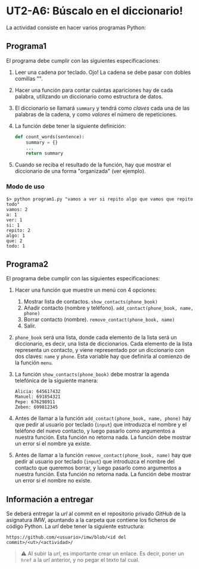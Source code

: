 # UT2-A6: Búscalo en el diccionario!

La actividad consiste en hacer varios programas Python:

## Programa1

El programa debe cumplir con las siguientes especificaciones:

1. Leer una cadena por teclado. Ojo! La cadena se debe pasar con dobles comillas "".
2. Hacer una función para contar cuántas apariciones hay de cada palabra, utilizando un diccionario como estructura de datos.
3. El diccionario se llamará `summary` y tendrá como *claves* cada una de las palabras de la cadena, y como *valores* el número de repeticiones.
3. La función debe tener la siguiente definición:

    ```python
    def count_words(sentence):
        summary = {}
        ...
        return summary
    ```

4. Cuando se reciba el resultado de la función, hay que mostrar el diccionario de una forma "organizada" (ver ejemplo).

### Modo de uso

```console
$> python program1.py "vamos a ver si repito algo que vamos que repito todo"
vamos: 2
a: 1
ver: 1
si: 1
repito: 2
algo: 1
que: 2
todo: 1
```

## Programa2

El programa debe cumplir con las siguientes especificaciones:

1. Hacer una función que muestre un menú con 4 opciones:

    1. Mostrar lista de contactos. `show_contacts(phone_book)`
    2. Añadir contacto (nombre y teléfono). `add_contact(phone_book, name, phone)`
    3. Borrar contacto (nombre). `remove_contact(phone_book, name)`
    4. Salir.

2. `phone_book` será una lista, donde cada elemento de la lista será un diccionario, es decir, una lista de diccionarios. Cada elemento de la lista representa un contacto, y viene representado por un diccionario con dos claves: `name` y `phone`. Esta variable hay que definirla al comienzo de la función `menu`.
3. La función `show_contacts(phone_book)` debe mostrar la agenda telefónica de la siguiente manera:

    ```
    Alicia: 645617432
    Manuel: 691854321
    Pepe: 676298911
    Zeben: 699812345
    ```

4. Antes de llamar a la función `add_contact(phone_book, name, phone)` hay que pedir al usuario por teclado (`input`) que introduzca el nombre y el teléfono del nuevo contacto, y luego pasarlo como argumentos a nuestra función. Esta función no retorna nada. La función debe mostrar un error si el nombre ya existe.
5. Antes de llamar a la función `remove_contact(phone_book, name)` hay que pedir al usuario por teclado (`input`) que introduzca el nombre del contacto que queremos borrar, y luego pasarlo como argumentos a nuestra función. Esta función no retorna nada. La función debe mostrar un error si el nombre no existe.

## Información a entregar

Se deberá entregar la *url* al commit en el repositorio privado *GitHub* de la asignatura *IMW*, apuntando a la carpeta que contiene los ficheros de código Python. La *url* debe tener la siguiente estructura:

```
https://github.com/<usuario>/imw/blob/<id del commit>/<ut>/<actividad>/
```

> ⚠️ Al subir la *url*, es importante crear un enlace. Es decir, poner un `href` a la *url* anterior, y no pegar el texto tal cual.

